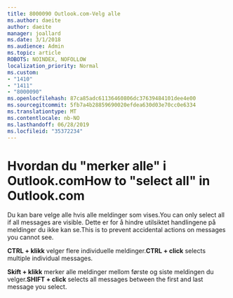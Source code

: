```yaml
---
title: 8000090 Outlook.com-Velg alle
ms.author: daeite
author: daeite
manager: joallard
ms.date: 3/1/2018
ms.audience: Admin
ms.topic: article
ROBOTS: NOINDEX, NOFOLLOW
localization_priority: Normal
ms.custom:
- "1410"
- "1411"
- "8000090"
ms.openlocfilehash: 87ca85adc61136460806dc37639484101dee4e00
ms.sourcegitcommit: 5fb7a4b28859690020efdea630d03e70cc0e6334
ms.translationtype: MT
ms.contentlocale: nb-NO
ms.lasthandoff: 06/28/2019
ms.locfileid: "35372234"
---
```

# <a name="how-to-select-all-in-outlookcom"></a><span data-ttu-id="0acbd-102">Hvordan du "merker alle" i Outlook.com</span><span class="sxs-lookup"><span data-stu-id="0acbd-102">How to "select all" in Outlook.com</span></span>

<span data-ttu-id="0acbd-103">Du kan bare velge alle hvis alle meldinger som vises.</span><span class="sxs-lookup"><span data-stu-id="0acbd-103">You can only select all if all messages are visible.</span></span> <span data-ttu-id="0acbd-104">Dette er for å hindre utilsiktet handlingene på meldinger du ikke kan se.</span><span class="sxs-lookup"><span data-stu-id="0acbd-104">This is to prevent accidental actions on messages you cannot see.</span></span>

<span data-ttu-id="0acbd-105">**CTRL + klikk** velger flere individuelle meldinger.</span><span class="sxs-lookup"><span data-stu-id="0acbd-105">**CTRL + click** selects multiple individual messages.</span></span>

<span data-ttu-id="0acbd-106">**Skift + klikk** merker alle meldinger mellom første og siste meldingen du velger.</span><span class="sxs-lookup"><span data-stu-id="0acbd-106">**SHIFT + click** selects all messages between the first and last message you select.</span></span>